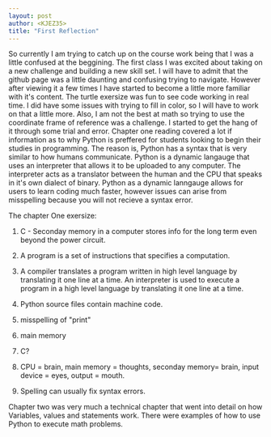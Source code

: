 ```yaml
---
layout: post
author: <KJEZ35>
title: "First Reflection"
---
```


So currently I am trying to catch up on the course work being that I was a little confused at the beggining. The first class I 
was excited about taking on a new challenge and building a new skill set. I will have to admit that the github page was a little daunting and 
confusing trying to navigate. However after viewing it a few times I have started to become a little more familiar with it's content. The turtle exersize 
was fun to see code working in real time. I did have some issues with trying to fill in color, so I will have to work on that a little more. Also, 
I am not the best at math so trying to use the coordinate frame of reference was a challenge. I started to get the hang of it through 
some trial and error. Chapter one reading covered a lot if information as to why Python is preffered for students looking to begin their 
studies in programming. The reason is, Python has a syntax that is very similar to how humans communicate. Python is a dynamic langauge that uses an 
interpreter that allows it to be uploaded to any computer. The interpreter acts as a translator between the human and the CPU that speaks in it's 
own dialect of binary. Python as a dynamic lanngauge allows for users to learn coding much faster, however issues can arise from misspelling 
because you will not recieve a syntax error. 

The chapter One exersize: 
1) C - Seconday memory in a computer stores info for the long term even beyond the power circuit. 
2) A program is a set of instructions that specifies a computation. 

3) A compiler translates a program written in high level language by translating it one line at a time. An interpreter is used to execute a program 
in a high level language by translating it one line at a time. 
4) Python source files contain machine code. 
5) misspelling of "print"
6) main memory 
7) C? 
8) CPU = brain, main memory = thoughts, seconday memory= brain, input device = eyes, output = mouth. 
9) Spelling can usually fix syntax errors. 

Chapter two was very much a technical chapter that went into detail on how Variables, values and statements work. There were examples of how to use
Python to execute math problems. 
